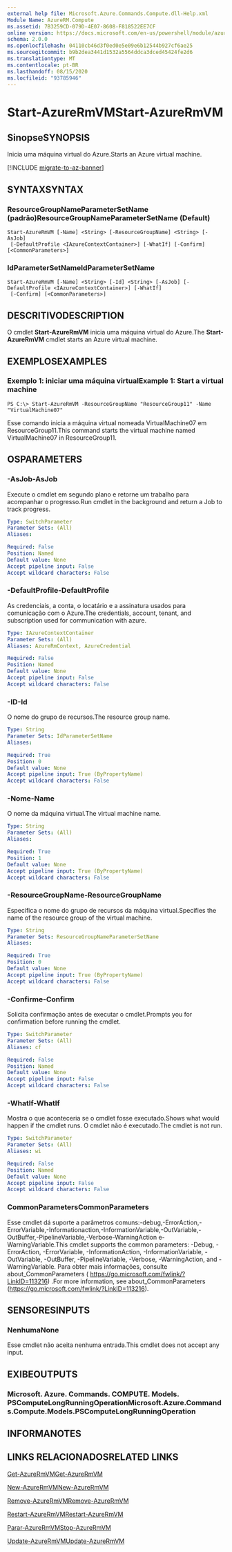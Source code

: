 ```yaml
---
external help file: Microsoft.Azure.Commands.Compute.dll-Help.xml
Module Name: AzureRM.Compute
ms.assetid: 7B3259CD-079D-4E07-8608-F818522EE7CF
online version: https://docs.microsoft.com/en-us/powershell/module/azurerm.compute/start-azurermvm
schema: 2.0.0
ms.openlocfilehash: 04110cb46d3f0ed0e5e09e6b12544b927cf6ae25
ms.sourcegitcommit: b9b2dea3441d1532a5564ddca3dced45424fe2d6
ms.translationtype: MT
ms.contentlocale: pt-BR
ms.lasthandoff: 08/15/2020
ms.locfileid: "93785946"
---
```

# <span data-ttu-id="cb884-101">Start-AzureRmVM</span><span class="sxs-lookup"><span data-stu-id="cb884-101">Start-AzureRmVM</span></span>

## <span data-ttu-id="cb884-102">Sinopse</span><span class="sxs-lookup"><span data-stu-id="cb884-102">SYNOPSIS</span></span>
<span data-ttu-id="cb884-103">Inicia uma máquina virtual do Azure.</span><span class="sxs-lookup"><span data-stu-id="cb884-103">Starts an Azure virtual machine.</span></span>

[!INCLUDE [migrate-to-az-banner](../../includes/migrate-to-az-banner.md)]

## <span data-ttu-id="cb884-104">SYNTAX</span><span class="sxs-lookup"><span data-stu-id="cb884-104">SYNTAX</span></span>

### <span data-ttu-id="cb884-105">ResourceGroupNameParameterSetName (padrão)</span><span class="sxs-lookup"><span data-stu-id="cb884-105">ResourceGroupNameParameterSetName (Default)</span></span>
```
Start-AzureRmVM [-Name] <String> [-ResourceGroupName] <String> [-AsJob]
 [-DefaultProfile <IAzureContextContainer>] [-WhatIf] [-Confirm] [<CommonParameters>]
```

### <span data-ttu-id="cb884-106">IdParameterSetName</span><span class="sxs-lookup"><span data-stu-id="cb884-106">IdParameterSetName</span></span>
```
Start-AzureRmVM [-Name] <String> [-Id] <String> [-AsJob] [-DefaultProfile <IAzureContextContainer>] [-WhatIf]
 [-Confirm] [<CommonParameters>]
```

## <span data-ttu-id="cb884-107">DESCRITIVO</span><span class="sxs-lookup"><span data-stu-id="cb884-107">DESCRIPTION</span></span>
<span data-ttu-id="cb884-108">O cmdlet **Start-AzureRmVM** inicia uma máquina virtual do Azure.</span><span class="sxs-lookup"><span data-stu-id="cb884-108">The **Start-AzureRmVM** cmdlet starts an Azure virtual machine.</span></span>

## <span data-ttu-id="cb884-109">EXEMPLOS</span><span class="sxs-lookup"><span data-stu-id="cb884-109">EXAMPLES</span></span>

### <span data-ttu-id="cb884-110">Exemplo 1: iniciar uma máquina virtual</span><span class="sxs-lookup"><span data-stu-id="cb884-110">Example 1: Start a virtual machine</span></span>
```
PS C:\> Start-AzureRmVM -ResourceGroupName "ResourceGroup11" -Name "VirtualMachine07"
```

<span data-ttu-id="cb884-111">Esse comando inicia a máquina virtual nomeada VirtualMachine07 em ResourceGroup11.</span><span class="sxs-lookup"><span data-stu-id="cb884-111">This command starts the virtual machine named VirtualMachine07 in ResourceGroup11.</span></span>

## <span data-ttu-id="cb884-112">OS</span><span class="sxs-lookup"><span data-stu-id="cb884-112">PARAMETERS</span></span>

### <span data-ttu-id="cb884-113">-AsJob</span><span class="sxs-lookup"><span data-stu-id="cb884-113">-AsJob</span></span>
<span data-ttu-id="cb884-114">Execute o cmdlet em segundo plano e retorne um trabalho para acompanhar o progresso.</span><span class="sxs-lookup"><span data-stu-id="cb884-114">Run cmdlet in the background and return a Job to track progress.</span></span>

```yaml
Type: SwitchParameter
Parameter Sets: (All)
Aliases: 

Required: False
Position: Named
Default value: None
Accept pipeline input: False
Accept wildcard characters: False
```

### <span data-ttu-id="cb884-115">-DefaultProfile</span><span class="sxs-lookup"><span data-stu-id="cb884-115">-DefaultProfile</span></span>
<span data-ttu-id="cb884-116">As credenciais, a conta, o locatário e a assinatura usados para comunicação com o Azure.</span><span class="sxs-lookup"><span data-stu-id="cb884-116">The credentials, account, tenant, and subscription used for communication with azure.</span></span>

```yaml
Type: IAzureContextContainer
Parameter Sets: (All)
Aliases: AzureRmContext, AzureCredential

Required: False
Position: Named
Default value: None
Accept pipeline input: False
Accept wildcard characters: False
```

### <span data-ttu-id="cb884-117">-ID</span><span class="sxs-lookup"><span data-stu-id="cb884-117">-Id</span></span>
<span data-ttu-id="cb884-118">O nome do grupo de recursos.</span><span class="sxs-lookup"><span data-stu-id="cb884-118">The resource group name.</span></span>

```yaml
Type: String
Parameter Sets: IdParameterSetName
Aliases: 

Required: True
Position: 0
Default value: None
Accept pipeline input: True (ByPropertyName)
Accept wildcard characters: False
```

### <span data-ttu-id="cb884-119">-Nome</span><span class="sxs-lookup"><span data-stu-id="cb884-119">-Name</span></span>
<span data-ttu-id="cb884-120">O nome da máquina virtual.</span><span class="sxs-lookup"><span data-stu-id="cb884-120">The virtual machine name.</span></span>

```yaml
Type: String
Parameter Sets: (All)
Aliases: 

Required: True
Position: 1
Default value: None
Accept pipeline input: True (ByPropertyName)
Accept wildcard characters: False
```

### <span data-ttu-id="cb884-121">-ResourceGroupName</span><span class="sxs-lookup"><span data-stu-id="cb884-121">-ResourceGroupName</span></span>
<span data-ttu-id="cb884-122">Especifica o nome do grupo de recursos da máquina virtual.</span><span class="sxs-lookup"><span data-stu-id="cb884-122">Specifies the name of the resource group of the virtual machine.</span></span>

```yaml
Type: String
Parameter Sets: ResourceGroupNameParameterSetName
Aliases: 

Required: True
Position: 0
Default value: None
Accept pipeline input: True (ByPropertyName)
Accept wildcard characters: False
```

### <span data-ttu-id="cb884-123">-Confirme</span><span class="sxs-lookup"><span data-stu-id="cb884-123">-Confirm</span></span>
<span data-ttu-id="cb884-124">Solicita confirmação antes de executar o cmdlet.</span><span class="sxs-lookup"><span data-stu-id="cb884-124">Prompts you for confirmation before running the cmdlet.</span></span>

```yaml
Type: SwitchParameter
Parameter Sets: (All)
Aliases: cf

Required: False
Position: Named
Default value: None
Accept pipeline input: False
Accept wildcard characters: False
```

### <span data-ttu-id="cb884-125">-WhatIf</span><span class="sxs-lookup"><span data-stu-id="cb884-125">-WhatIf</span></span>
<span data-ttu-id="cb884-126">Mostra o que aconteceria se o cmdlet fosse executado.</span><span class="sxs-lookup"><span data-stu-id="cb884-126">Shows what would happen if the cmdlet runs.</span></span> <span data-ttu-id="cb884-127">O cmdlet não é executado.</span><span class="sxs-lookup"><span data-stu-id="cb884-127">The cmdlet is not run.</span></span>

```yaml
Type: SwitchParameter
Parameter Sets: (All)
Aliases: wi

Required: False
Position: Named
Default value: None
Accept pipeline input: False
Accept wildcard characters: False
```

### <span data-ttu-id="cb884-128">CommonParameters</span><span class="sxs-lookup"><span data-stu-id="cb884-128">CommonParameters</span></span>
<span data-ttu-id="cb884-129">Esse cmdlet dá suporte a parâmetros comuns:-debug,-ErrorAction,-ErrorVariable,-Informationaction,-InformationVariable,-OutVariable,-OutBuffer,-PipelineVariable,-Verbose-WarningAction e-WarningVariable.</span><span class="sxs-lookup"><span data-stu-id="cb884-129">This cmdlet supports the common parameters: -Debug, -ErrorAction, -ErrorVariable, -InformationAction, -InformationVariable, -OutVariable, -OutBuffer, -PipelineVariable, -Verbose, -WarningAction, and -WarningVariable.</span></span> <span data-ttu-id="cb884-130">Para obter mais informações, consulte about_CommonParameters ( https://go.microsoft.com/fwlink/?LinkID=113216) .</span><span class="sxs-lookup"><span data-stu-id="cb884-130">For more information, see about_CommonParameters (https://go.microsoft.com/fwlink/?LinkID=113216).</span></span>

## <span data-ttu-id="cb884-131">SENSORES</span><span class="sxs-lookup"><span data-stu-id="cb884-131">INPUTS</span></span>

### <span data-ttu-id="cb884-132">Nenhuma</span><span class="sxs-lookup"><span data-stu-id="cb884-132">None</span></span>
<span data-ttu-id="cb884-133">Esse cmdlet não aceita nenhuma entrada.</span><span class="sxs-lookup"><span data-stu-id="cb884-133">This cmdlet does not accept any input.</span></span>

## <span data-ttu-id="cb884-134">EXIBE</span><span class="sxs-lookup"><span data-stu-id="cb884-134">OUTPUTS</span></span>

### <span data-ttu-id="cb884-135">Microsoft. Azure. Commands. COMPUTE. Models. PSComputeLongRunningOperation</span><span class="sxs-lookup"><span data-stu-id="cb884-135">Microsoft.Azure.Commands.Compute.Models.PSComputeLongRunningOperation</span></span>

## <span data-ttu-id="cb884-136">INFORMA</span><span class="sxs-lookup"><span data-stu-id="cb884-136">NOTES</span></span>

## <span data-ttu-id="cb884-137">LINKS RELACIONADOS</span><span class="sxs-lookup"><span data-stu-id="cb884-137">RELATED LINKS</span></span>

[<span data-ttu-id="cb884-138">Get-AzureRmVM</span><span class="sxs-lookup"><span data-stu-id="cb884-138">Get-AzureRmVM</span></span>](./Get-AzureRmVM.md)

[<span data-ttu-id="cb884-139">New-AzureRmVM</span><span class="sxs-lookup"><span data-stu-id="cb884-139">New-AzureRmVM</span></span>](./New-AzureRmVM.md)

[<span data-ttu-id="cb884-140">Remove-AzureRmVM</span><span class="sxs-lookup"><span data-stu-id="cb884-140">Remove-AzureRmVM</span></span>](./Remove-AzureRmVM.md)

[<span data-ttu-id="cb884-141">Restart-AzureRmVM</span><span class="sxs-lookup"><span data-stu-id="cb884-141">Restart-AzureRmVM</span></span>](./Restart-AzureRmVM.md)

[<span data-ttu-id="cb884-142">Parar-AzureRmVM</span><span class="sxs-lookup"><span data-stu-id="cb884-142">Stop-AzureRmVM</span></span>](./Stop-AzureRmVM.md)

[<span data-ttu-id="cb884-143">Update-AzureRmVM</span><span class="sxs-lookup"><span data-stu-id="cb884-143">Update-AzureRmVM</span></span>](./Update-AzureRmVM.md)


